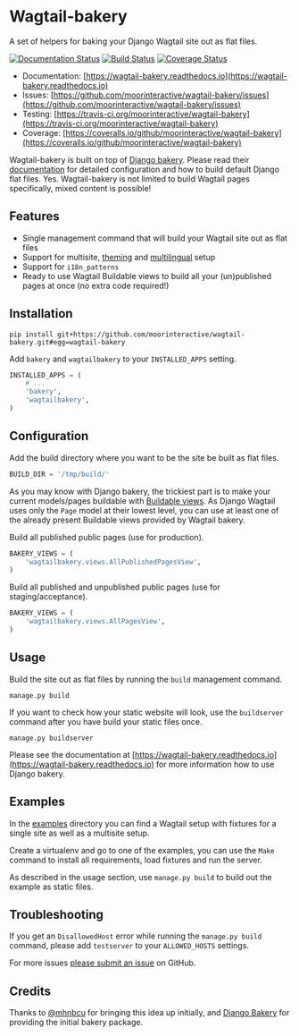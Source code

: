 # Wagtail-bakery

A set of helpers for baking your Django Wagtail site out as flat files.

[![Documentation Status](https://readthedocs.org/projects/wagtail-bakery/badge/?version=latest)](http://wagtail-bakery.readthedocs.io/en/latest/?badge=latest)
[![Build Status](https://travis-ci.org/moorinteractive/wagtail-bakery.svg?branch=master)](https://travis-ci.org/moorinteractive/wagtail-bakery)
[![Coverage Status](https://coveralls.io/repos/github/moorinteractive/wagtail-bakery/badge.svg?branch=master)](https://coveralls.io/github/moorinteractive/wagtail-bakery?branch=master)

* Documentation: [https://wagtail-bakery.readthedocs.io](https://wagtail-bakery.readthedocs.io)
* Issues: [https://github.com/moorinteractive/wagtail-bakery/issues](https://github.com/moorinteractive/wagtail-bakery/issues)
* Testing: [https://travis-ci.org/moorinteractive/wagtail-bakery](https://travis-ci.org/moorinteractive/wagtail-bakery)
* Coverage: [https://coveralls.io/github/moorinteractive/wagtail-bakery](https://coveralls.io/github/moorinteractive/wagtail-bakery)

Wagtail-bakery is built on top of [Django bakery](https://github.com/datadesk/django-bakery). Please read their [documentation](https://django-bakery.readthedocs.io/en/latest/) for detailed configuration and how to build default Django flat files. Yes. Wagtail-bakery is not limited to build Wagtail pages specifically, mixed content is possible!

## Features

* Single management command that will build your Wagtail site out as flat files
* Support for multisite, [theming](https://github.com/moorinteractive/wagtail-themes) and [multilingual](http://docs.wagtail.io/en/latest/advanced_topics/i18n/index.html) setup
* Support for `i18n_patterns`
* Ready to use Wagtail Buildable views to build all your (un)published pages at once (no extra code required!)

## Installation

```
pip install git+https://github.com/moorinteractive/wagtail-bakery.git#egg=wagtail-bakery
```

Add `bakery` and `wagtailbakery` to your `INSTALLED_APPS` setting.

```python
INSTALLED_APPS = (
    # ...
    'bakery',
    'wagtailbakery',
)
```

## Configuration

Add the build directory where you want to be the site be built as flat files.

```python
BUILD_DIR = '/tmp/build/'
```

As you may know with Django bakery, the trickiest part is to make your current models/pages buildable with [Buildable views](https://django-bakery.readthedocs.io/en/latest/buildableviews.html). As Django Wagtail uses only the `Page` model at their lowest level, you can use at least one of the already present Buildable views provided by Wagtail bakery.

Build all published public pages (use for production).

```python
BAKERY_VIEWS = (
	'wagtailbakery.views.AllPublishedPagesView',
)
```

Build all published and unpublished public pages (use for staging/acceptance).

```python
BAKERY_VIEWS = (
	'wagtailbakery.views.AllPagesView',
)
```

## Usage

Build the site out as flat files by running the `build` management command.

```
manage.py build
```

If you want to check how your static website will look, use the `buildserver` command after you have build your static files once.

```
manage.py buildserver
```

Please see the documentation at [https://wagtail-bakery.readthedocs.io](https://wagtail-bakery.readthedocs.io) for more information how to use Django bakery.

## Examples

In the [examples](https://github.com/moorinteractive/wagtail-bakery/tree/master/examples) directory you can find a Wagtail setup with fixtures for a single site as well as a multisite setup.

Create a virtualenv and go to one of the examples, you can use the `Make` command to install all requirements, load fixtures and run the server.

As described in the usage section, use `manage.py build` to build out the example as static files.

## Troubleshooting

If you get an `DisallowedHost` error while running the `manage.py build` command, please add `testserver` to your `ALLOWED_HOSTS` settings.

For more issues [please submit an issue](https://github.com/moorinteractive/wagtail-bakery/issues/new) on GitHub.

## Credits

Thanks to [@mhnbcu](https://github.com/mhnbcu/wagtailbakery) for bringing this
idea up initially, and [Django Bakery](https://github.com/datadesk/django-bakery)
for providing the initial bakery package.
